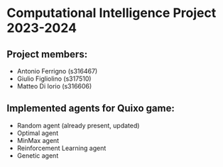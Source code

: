 # Computational Intelligence Project 2023-2024

## Project members:

* Antonio Ferrigno (s316467)
* Giulio Figliolino (s317510)
* Matteo Di Iorio (s316606)

## Implemented agents for Quixo game:

* Random agent (already present, updated)
* Optimal agent
* MinMax agent
* Reinforcement Learning agent
* Genetic agent

